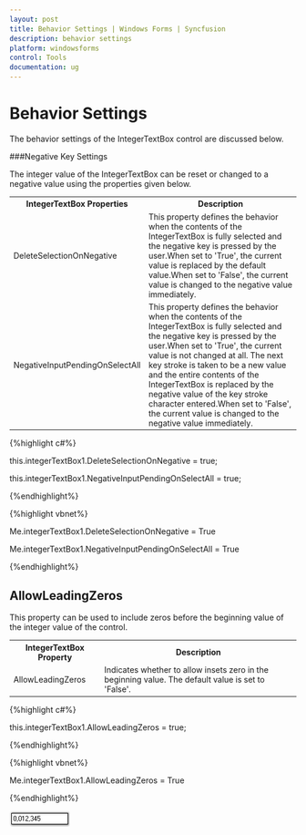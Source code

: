 ```yaml
---
layout: post
title: Behavior Settings | Windows Forms | Syncfusion
description: behavior settings
platform: windowsforms
control: Tools
documentation: ug
---
```



# Behavior Settings

The behavior settings of the IntegerTextBox control are discussed below.

###Negative Key Settings

The integer value of the IntegerTextBox can be reset or changed to a negative value using the properties given below.



<table>
<tr>
<th>
IntegerTextBox Properties</th><th>
Description</th></tr>
<tr>
<td>
DeleteSelectionOnNegative</td><td>
This property defines the behavior when the contents of the IntegerTextBox is fully selected and the negative key is pressed by the user.When set to 'True', the current value is replaced by the default value.When set to 'False', the current value is changed to the negative value immediately.</td></tr>
<tr>
<td>
NegativeInputPendingOnSelectAll</td><td>
This property defines the behavior when the contents of the IntegerTextBox is fully selected and the negative key is pressed by the user.When set to 'True', the current value is not changed at all. The next key stroke is taken to be a new value and the entire contents of the IntegerTextBox is replaced by the negative value of the key stroke character entered.When set to 'False', the current value is changed to the negative value immediately.</td></tr>
</table>


{%highlight c#%}



this.integerTextBox1.DeleteSelectionOnNegative = true;

this.integerTextBox1.NegativeInputPendingOnSelectAll = true;



{%endhighlight%}

{%highlight vbnet%}

Me.integerTextBox1.DeleteSelectionOnNegative = True

Me.integerTextBox1.NegativeInputPendingOnSelectAll = True

{%endhighlight%}

## AllowLeadingZeros

This property can be used to include zeros before the beginning value of the integer value of the control.


<table>
<tr>
<th>
IntegerTextBox Property</th><th>
Description</th></tr>
<tr>
<td>
AllowLeadingZeros</td><td>
Indicates whether to allow insets zero in the beginning value. The default value is set to 'False'.</td></tr>
</table>


{%highlight c#%}



this.integerTextBox1.AllowLeadingZeros = true;

{%endhighlight%}




{%highlight vbnet%}


Me.integerTextBox1.AllowLeadingZeros = True

{%endhighlight%}



![](Overview_images/Overview_img457.png) 